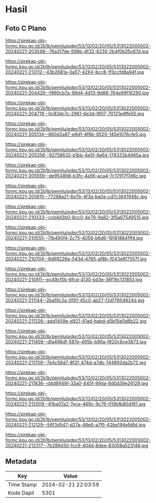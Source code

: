 # Hasil

## Foto C Plano

https://sirekap-obj-formc.kpu.go.id/2b1b/pemilu/pdpr/53/13/02/20/05/5313022005002-20240221-203548--76a317de-598b-4f32-8230-2b4f0b35c67d.jpg

https://sirekap-obj-formc.kpu.go.id/2b1b/pemilu/pdpr/53/13/02/20/05/5313022005002-20240221-213112--43b2681a-0a57-4294-8cc8-1f3ccfd8a94f.jpg

https://sirekap-obj-formc.kpu.go.id/2b1b/pemilu/pdpr/53/13/02/20/05/5313022005002-20240221-204426--f990cb7a-99d4-4d13-9d88-764e89f16290.jpg

https://sirekap-obj-formc.kpu.go.id/2b1b/pemilu/pdpr/53/13/02/20/05/5313022005002-20240221-204719--0c83dc7c-2961-4e3d-9f07-70121e4ffe50.jpg

https://sirekap-obj-formc.kpu.go.id/2b1b/pemilu/pdpr/53/13/02/20/05/5313022005002-20240221-205134--860d2a87-e9d1-4f6b-9520-145e1076cfe5.jpg

https://sirekap-obj-formc.kpu.go.id/2b1b/pemilu/pdpr/53/13/02/20/05/5313022005002-20240221-205356--92758632-b1bb-4e5f-8a6d-178333b4465a.jpg

https://sirekap-obj-formc.kpu.go.id/2b1b/pemilu/pdpr/53/13/02/20/05/5313022005002-20240221-205559--de954898-b3fc-4a56-aca4-7c17917f7d6c.jpg

https://sirekap-obj-formc.kpu.go.id/2b1b/pemilu/pdpr/53/13/02/20/05/5313022005002-20240221-205815--77298a21-6e7b-4f3a-ba0a-cd7c3641948c.jpg

https://sirekap-obj-formc.kpu.go.id/2b1b/pemilu/pdpr/53/13/02/20/05/5313022005002-20240221-210333--ccb4d3b0-8cc0-4e79-9a82-3f5a67549515.jpg

https://sirekap-obj-formc.kpu.go.id/2b1b/pemilu/pdpr/53/13/02/20/05/5313022005002-20240221-210555--7fb490f4-2c75-4056-b6d6-191818641ff4.jpg

https://sirekap-obj-formc.kpu.go.id/2b1b/pemilu/pdpr/53/13/02/20/05/5313022005002-20240221-210704--8d69226e-543d-4765-af8b-1043e6f7557f.jpg

https://sirekap-obj-formc.kpu.go.id/2b1b/pemilu/pdpr/53/13/02/20/05/5313022005002-20240221-210911--ec49cf5b-6fcd-4130-bd3e-36f19c131853.jpg

https://sirekap-obj-formc.kpu.go.id/2b1b/pemilu/pdpr/53/13/02/20/05/5313022005002-20240221-211144--2baf9c2a-0f91-45c0-ab27-f2d17604824d.jpg

https://sirekap-obj-formc.kpu.go.id/2b1b/pemilu/pdpr/53/13/02/20/05/5313022005002-20240221-211326--add1459e-d921-41ad-babd-d5b15e0d6b22.jpg

https://sirekap-obj-formc.kpu.go.id/2b1b/pemilu/pdpr/53/13/02/20/05/5313022005002-20240221-211459--dfa496df-587e-495b-b99a-f820c6ce3873.jpg

https://sirekap-obj-formc.kpu.go.id/2b1b/pemilu/pdpr/53/13/02/20/05/5313022005002-20240221-211709--7e4c56d7-8f2f-474d-a7db-744892da2b72.jpg

https://sirekap-obj-formc.kpu.go.id/2b1b/pemilu/pdpr/53/13/02/20/05/5313022005002-20240221-211836--d4d9949f-33a0-445f-99da-8d0d39e26129.jpg

https://sirekap-obj-formc.kpu.go.id/2b1b/pemilu/pdpr/53/13/02/20/05/5313022005002-20240221-212009--81ba07a2-7ece-469c-9c76-019bfb80d161.jpg

https://sirekap-obj-formc.kpu.go.id/2b1b/pemilu/pdpr/53/13/02/20/05/5313022005002-20240221-212129--56f3d547-d27a-48e6-a7f5-42be194efd6d.jpg

https://sirekap-obj-formc.kpu.go.id/2b1b/pemilu/pdpr/53/13/02/20/05/5313022005002-20240221-212317--7b289d30-fcc9-404d-8dee-83058a523146.jpg


## Metadata

| Key        | Value               |
| ---------- | ------------------- |
| Time Stamp | 2024-02-21 22:03:59 |
| Kode Dapil | 5301                |




